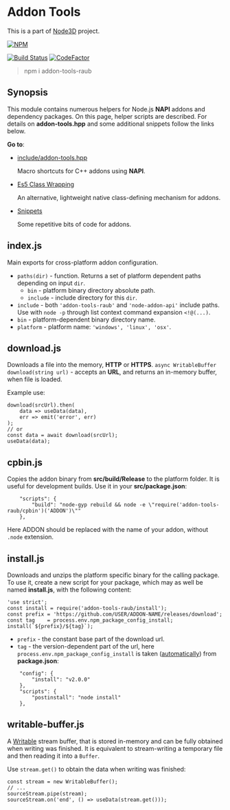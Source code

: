 # Addon Tools

This is a part of [Node3D](https://github.com/node-3d) project.

[![NPM](https://nodei.co/npm/addon-tools-raub.png?compact=true)](https://www.npmjs.com/package/addon-tools-raub)

[![Build Status](https://api.travis-ci.com/node-3d/addon-tools-raub.svg?branch=master)](https://travis-ci.com/node-3d/addon-tools-raub)
[![CodeFactor](https://www.codefactor.io/repository/github/node-3d/addon-tools-raub/badge)](https://www.codefactor.io/repository/github/node-3d/addon-tools-raub)

> npm i addon-tools-raub


## Synopsis

This module contains numerous helpers for Node.js **NAPI**
addons and dependency packages. On this page, helper scripts
are described. For details on **addon-tools.hpp** and some
additional snippets follow the links below.

**Go to**:

* [include/addon-tools.hpp](doc/addon-tools.md)
	
	Macro shortcuts for C++ addons using **NAPI**.
* [Es5 Class Wrapping](doc/class-wrapping.md)
	
	An alternative, lightweight native class-defining mechanism for addons.
* [Snippets](doc/snippets.md)
	
	Some repetitive bits of code for addons.


## index.js

Main exports for cross-platform addon configuration.
* `paths(dir)` - function. Returns a set of platform dependent paths depending on
input `dir`.
	* `bin` - platform binary directory absolute path.
	* `include` - include directory for this `dir`.
* `include` - both `'addon-tools-raub'` and `'node-addon-api'` include paths.
Use with `node -p` through list context command expansion `<!@(...)`.
* `bin` - platform-dependent binary directory name.
* `platform` - platform name: `'windows', 'linux', 'osx'`.


## download.js

Downloads a file into the memory, **HTTP** or **HTTPS**.
`async WritableBuffer download(string url)` - accepts an **URL**, and
returns an in-memory buffer, when file is loaded.

Example use:
```
download(srcUrl).then(
	data => useData(data),
	err => emit('error', err)
);
// or
const data = await download(srcUrl);
useData(data);
```


## cpbin.js

Copies the addon binary from **src/build/Release** to the platform folder.
It is useful for development builds. Use it in your **src/package.json**:
```
	"scripts": {
		"build": "node-gyp rebuild && node -e \"require('addon-tools-raub/cpbin')('ADDON')\""
	},
```
Here ADDON should be replaced with the name of your addon, without `.node` extension.


## install.js

Downloads and unzips the platform specific binary for the calling package.
To use it, create a new script for your package, which may as well be named
**install.js**, with the following content:

```
'use strict';
const install = require('addon-tools-raub/install');
const prefix = 'https://github.com/USER/ADDON-NAME/releases/download';
const tag    = process.env.npm_package_config_install;
install(`${prefix}/${tag}`);
```

* `prefix` - the constant base part of the download url.
* `tag` - the version-dependent part of the url,
here `process.env.npm_package_config_install` is taken
([automatically](https://docs.npmjs.com/misc/config#per-package-config-settings))
from **package.json**:

```
	"config": {
		"install": "v2.0.0"
	},
	"scripts": {
		"postinstall": "node install"
	},
```


## writable-buffer.js

A [Writable](https://nodejs.org/api/stream.html#stream_writable_streams)
stream buffer, that is stored in-memory and can be fully
obtained when writing was finished. It is equivalent to stream-writing
a temporary file and then reading it into a `Buffer`.

Use `stream.get()` to obtain the data when writing was finished:
```
const stream = new WritableBuffer();
// ...
sourceStream.pipe(stream);
sourceStream.on('end', () => useData(stream.get()));
```
